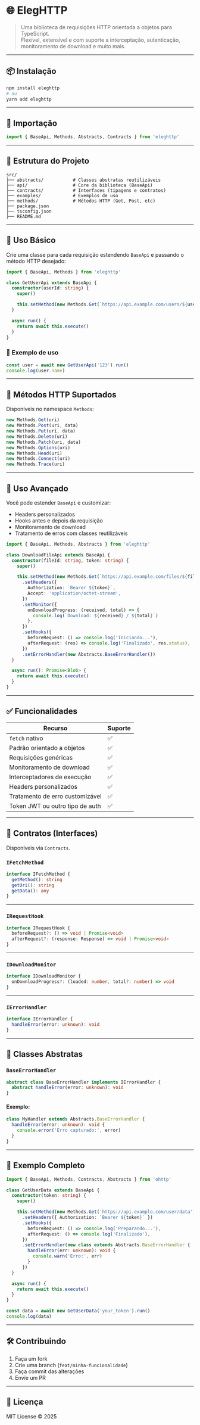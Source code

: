 # 🌐 ElegHTTP

> Uma biblioteca de requisições HTTP orientada a objetos para TypeScript.  
> Flexível, extensível e com suporte a interceptação, autenticação, monitoramento de download e muito mais.

---

## 📦 Instalação

```bash
npm install eleghttp
# ou
yarn add eleghttp
```

---

## 🔧 Importação

```ts
import { BaseApi, Methods, Abstracts, Contracts } from 'eleghttp'
```

---

## 🧱 Estrutura do Projeto

```
src/
├── abstracts/           # Classes abstratas reutilizáveis
├── api/                 # Core da biblioteca (BaseApi)
├── contracts/           # Interfaces (tipagens e contratos)
├── examples/            # Exemplos de uso
├── methods/             # Métodos HTTP (Get, Post, etc)
├── package.json
├── tsconfig.json
├── README.md
```

---

## 🚀 Uso Básico

Crie uma classe para cada requisição estendendo `BaseApi` e passando o método HTTP desejado:

```ts
import { BaseApi, Methods } from 'eleghttp'

class GetUserApi extends BaseApi {
  constructor(userId: string) {
    super()

    this.setMethod(new Methods.Get(`https://api.example.com/users/${userId}`))
  }

  async run() {
    return await this.execute()
  }
}
```

### 🧪 Exemplo de uso

```ts
const user = await new GetUserApi('123').run()
console.log(user.name)
```

---

## 📡 Métodos HTTP Suportados

Disponíveis no namespace `Methods`:

```ts
new Methods.Get(uri)
new Methods.Post(uri, data)
new Methods.Put(uri, data)
new Methods.Delete(uri)
new Methods.Patch(uri, data)
new Methods.Options(uri)
new Methods.Head(uri)
new Methods.Connect(uri)
new Methods.Trace(uri)
```

---

## 🧠 Uso Avançado

Você pode estender `BaseApi` e customizar:

- Headers personalizados
- Hooks antes e depois da requisição
- Monitoramento de download
- Tratamento de erros com classes reutilizáveis

```ts
import { BaseApi, Methods, Abstracts } from 'eleghttp'

class DownloadFileApi extends BaseApi {
  constructor(fileId: string, token: string) {
    super()

    this.setMethod(new Methods.Get(`https://api.example.com/files/${fileId}`))
      .setHeaders({
        Authorization: `Bearer ${token}`,
        Accept: 'application/octet-stream',
      })
      .setMonitor({
        onDownloadProgress: (received, total) => {
          console.log(`Download: ${received} / ${total}`)
        },
      })
      .setHooks({
        beforeRequest: () => console.log('Iniciando...'),
        afterRequest: (res) => console.log('Finalizado', res.status),
      })
      .setErrorHandler(new Abstracts.BaseErrorHandler())
  }

  async run(): Promise<Blob> {
    return await this.execute()
  }
}
```

---

## ✅ Funcionalidades

| Recurso                       | Suporte |
|------------------------------|---------|
| `fetch` nativo               | ✅       |
| Padrão orientado a objetos   | ✅       |
| Requisições genéricas        | ✅       |
| Monitoramento de download    | ✅       |
| Interceptadores de execução  | ✅       |
| Headers personalizados       | ✅       |
| Tratamento de erro customizável | ✅    |
| Token JWT ou outro tipo de auth | ✅    |

---

## 📐 Contratos (Interfaces)

Disponíveis via `Contracts`.

### `IFetchMethod`

```ts
interface IFetchMethod {
  getMethod(): string
  getUri(): string
  getData(): any
}
```

---

### `IRequestHook`

```ts
interface IRequestHook {
  beforeRequest?: () => void | Promise<void>
  afterRequest?: (response: Response) => void | Promise<void>
}
```

---

### `IDownloadMonitor`

```ts
interface IDownloadMonitor {
  onDownloadProgress?: (loaded: number, total?: number) => void
}
```

---

### `IErrorHandler`

```ts
interface IErrorHandler {
  handleError(error: unknown): void
}
```

---

## 🧱 Classes Abstratas

### `BaseErrorHandler`

```ts
abstract class BaseErrorHandler implements IErrorHandler {
  abstract handleError(error: unknown): void
}
```

#### Exemplo:

```ts
class MyHandler extends Abstracts.BaseErrorHandler {
  handleError(error: unknown): void {
    console.error('Erro capturado:', error)
  }
}
```

---

## 🧪 Exemplo Completo

```ts
import { BaseApi, Methods, Contracts, Abstracts } from 'ohttp'

class GetUserData extends BaseApi {
  constructor(token: string) {
    super()

    this.setMethod(new Methods.Get('https://api.example.com/user/data'))
      .setHeaders({ Authorization: `Bearer ${token}` })
      .setHooks({
        beforeRequest: () => console.log('Preparando...'),
        afterRequest: () => console.log('Finalizado'),
      })
      .setErrorHandler(new class extends Abstracts.BaseErrorHandler {
        handleError(err: unknown): void {
          console.warn('Erro:', err)
        }
      })
  }

  async run() {
    return await this.execute()
  }
}

const data = await new GetUserData('your_token').run()
console.log(data)
```
---

## 🛠 Contribuindo

1. Faça um fork
2. Crie uma branch (`feat/minha-funcionalidade`)
3. Faça commit das alterações
4. Envie um PR

---

## 📄 Licença

MIT License © 2025
